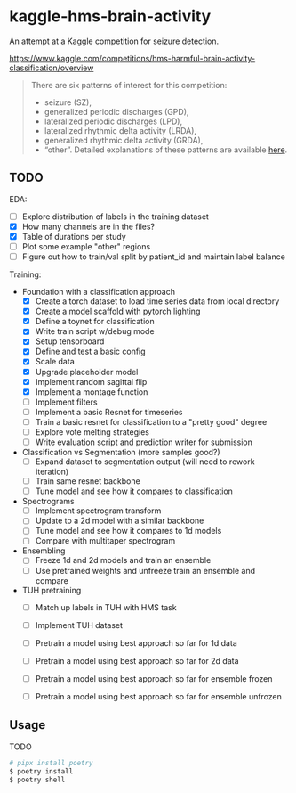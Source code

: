 # kaggle-hms-brain-activity

An attempt at a Kaggle competition for seizure detection.

https://www.kaggle.com/competitions/hms-harmful-brain-activity-classification/overview

> There are six patterns of interest for this competition:
> * seizure (SZ),
> * generalized periodic discharges (GPD),
> * lateralized periodic discharges (LPD),
> * lateralized rhythmic delta activity (LRDA),
> * generalized rhythmic delta activity (GRDA),
> * “other”.
> Detailed explanations of these patterns are available [here](https://www.acns.org/UserFiles/file/ACNSStandardizedCriticalCareEEGTerminology_rev2021.pdf).

## TODO

EDA:
* [ ] Explore distribution of labels in the training dataset
* [x] How many channels are in the files?
* [x] Table of durations per study
* [ ] Plot some example "other" regions
* [ ] Figure out how to train/val split by patient_id and maintain label balance

Training:
* Foundation with a classification approach
    * [x] Create a torch dataset to load time series data from local directory
    * [x] Create a model scaffold with pytorch lighting
    * [x] Define a toynet for classification
    * [x] Write train script w/debug mode
    * [x] Setup tensorboard
    * [x] Define and test a basic config
    * [x] Scale data
    * [x] Upgrade placeholder model
    * [x] Implement random sagittal flip
    * [x] Implement a montage function
    * [ ] Implement filters
    * [ ] Implement a basic Resnet for timeseries
    * [ ] Train a basic resnet for classification to a "pretty good" degree
    * [ ] Explore vote melting strategies
    * [ ] Write evaluation script and prediction writer for submission
* Classification vs Segmentation (more samples good?)
    * [ ] Expand dataset to segmentation output (will need to rework iteration)
    * [ ] Train same resnet backbone
    * [ ] Tune model and see how it compares to classification
* Spectrograms
    * [ ] Implement spectrogram transform
    * [ ] Update to a 2d model with a similar backbone
    * [ ] Tune model and see how it compares to 1d models
    * [ ] Compare with multitaper spectrogram
* Ensembling
    * [ ] Freeze 1d and 2d models and train an ensemble
    * [ ] Use pretrained weights and unfreeze train an ensemble and compare
* TUH pretraining
    * [ ] Match up labels in TUH with HMS task
    * [ ] Implement TUH dataset
    * [ ] Pretrain a model using best approach so far for 1d data
    * [ ] Pretrain a model using best approach so far for 2d data
    * [ ] Pretrain a model using best approach so far for ensemble frozen
    * [ ] Pretrain a model using best approach so far for ensemble unfrozen


## Usage

TODO

```bash
# pipx install poetry
$ poetry install
$ poetry shell
```

